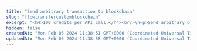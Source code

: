 ```yaml
---
title: "Send arbitrary transaction to blockchain"
slug: "flowtransfercustomblockchain"
excerpt: "<h4>100 credits per API call.</h4><br/>\n<p>Send arbitrary blockchain transaction to FLOW blockchain. Tatum covers the fee connected to the transaction costs in subscription credits. This operation can be done on mainnet only for paid plans.<br/>\nThere are two possibilites how the transaction on the blockchain can be created:\n<ul>\n<li>Using mnemonic and index - private key is generated based on the index in the mnemonic.</li>\n<li>Using secret - private keys is entered manually.</li>\n</ul><br/><br/>\nThis operation needs the private key of the blockchain address. Every time the funds are transferred, the transaction must be signed with the corresponding private key.\nNo one should ever send it's own private keys to the internet because there is a strong possibility of stealing keys and losing funds. In this method, it is possible to enter privateKey\nor signatureId. PrivateKey should be used only for quick development on testnet versions of blockchain when there is no risk of losing funds. In production,\n<a href=\"https://github.com/tatumio/tatum-kms\" target=\"_blank\">Tatum KMS</a> should be used for the highest security standards, and signatureId should be present in the request.\nAlternatively, using the Tatum client library for supported languages.\n</p>"
hidden: false
createdAt: "Mon Feb 05 2024 11:38:51 GMT+0000 (Coordinated Universal Time)"
updatedAt: "Mon Feb 05 2024 11:38:58 GMT+0000 (Coordinated Universal Time)"
---
```


